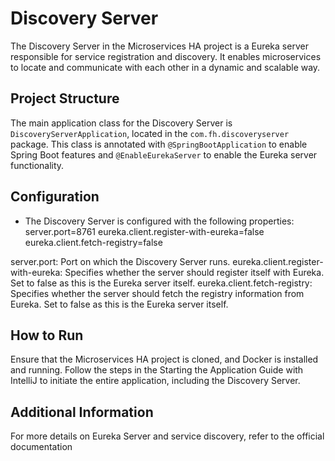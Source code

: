 # Discovery Server

The Discovery Server in the Microservices HA project is a Eureka server responsible for service registration and discovery. It enables microservices to locate and communicate with each other in a dynamic and scalable way.

## Project Structure

The main application class for the Discovery Server is `DiscoveryServerApplication`, located in the `com.fh.discoveryserver` package. This class is annotated with `@SpringBootApplication` to enable Spring Boot features and `@EnableEurekaServer` to enable the Eureka server functionality.


## Configuration

- The Discovery Server is configured with the following properties:
server.port=8761
eureka.client.register-with-eureka=false
eureka.client.fetch-registry=false


server.port: Port on which the Discovery Server runs.
eureka.client.register-with-eureka: Specifies whether the server should register itself with Eureka. Set to false as this is the Eureka server itself.
eureka.client.fetch-registry: Specifies whether the server should fetch the registry information from Eureka. Set to false as this is the Eureka server itself.

## How to Run

Ensure that the Microservices HA project is cloned, and Docker is installed and running. Follow the steps in the Starting the Application Guide with IntelliJ to initiate the entire application, including the Discovery Server.


## Additional Information

For more details on Eureka Server and service discovery, refer to the official documentation

